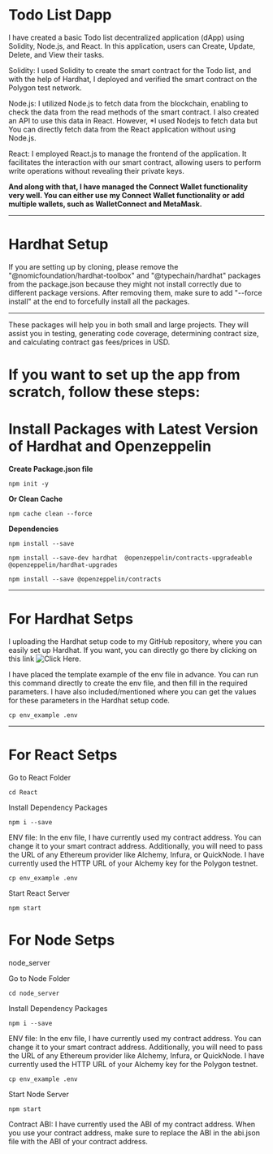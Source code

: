<h1>Todo List Dapp</h1>

I have created a basic Todo list decentralized application (dApp) using Solidity, Node.js, and React. In this application, users can Create, Update, Delete, and View their tasks.

Solidity: I used Solidity to create the smart contract for the Todo list, and with the help of Hardhat, I deployed and verified the smart contract on the Polygon test network.

Node.js: I utilized Node.js to fetch data from the blockchain, enabling to check the data from the read methods of the smart contract. I also created an API to use this data in React. However,
\*I used Nodejs to fetch data but You can directly fetch data from the React application without using Node.js.

React: I employed React.js to manage the frontend of the application. It facilitates the interaction with our smart contract, allowing users to perform write operations without revealing their private keys.

<b>And along with that, I have managed the Connect Wallet functionality very well. You can either use my Connect Wallet functionality or add multiple wallets, such as WalletConnect and MetaMask.</b>

---

# Hardhat Setup

If you are setting up by cloning, please remove the "@nomicfoundation/hardhat-toolbox" and "@typechain/hardhat" packages from the package.json because they might not install correctly due to different package versions. After removing them, make sure to add "--force install" at the end to forcefully install all the packages.

---

These packages will help you in both small and large projects. They will assist you in testing, generating code coverage, determining contract size, and calculating contract gas fees/prices in USD.

<h1> If you want to set up the app from scratch, follow these steps: </h1>

# Install Packages with Latest Version of Hardhat and Openzeppelin

<b> Create Package.json file </b>

    npm init -y

<b> Or Clean Cache </b>

    npm cache clean --force

<b> Dependencies </b>

    npm install --save

    npm install --save-dev hardhat  @openzeppelin/contracts-upgradeable @openzeppelin/hardhat-upgrades

    npm install --save @openzeppelin/contracts

---

# For Hardhat Setps

I uploading the Hardhat setup code to my GitHub repository, where you can easily set up Hardhat. If you want, you can directly go there by clicking on this link ![Click Here](https://github.com/prashantyadav008/Hardhat-Setup).

I have placed the template example of the env file in advance. You can run this command directly to create the env file, and then fill in the required parameters. I have also included/mentioned where you can get the values for these parameters in the Hardhat setup code.

    cp env_example .env

---

# For React Setps

Go to React Folder

    cd React

Install Dependency Packages

    npm i --save

ENV file: In the env file, I have currently used my contract address. You can change it to your smart contract address. Additionally, you will need to pass the URL of any Ethereum provider like Alchemy, Infura, or QuickNode. I have currently used the HTTP URL of your Alchemy key for the Polygon testnet.

    cp env_example .env

Start React Server

    npm start

# For Node Setps

node_server

Go to Node Folder

    cd node_server

Install Dependency Packages

    npm i --save

ENV file: In the env file, I have currently used my contract address. You can change it to your smart contract address. Additionally, you will need to pass the URL of any Ethereum provider like Alchemy, Infura, or QuickNode. I have currently used the HTTP URL of your Alchemy key for the Polygon testnet.

    cp env_example .env

Start Node Server

    npm start

Contract ABI: I have currently used the ABI of my contract address. When you use your contract address, make sure to replace the ABI in the abi.json file with the ABI of your contract address.

